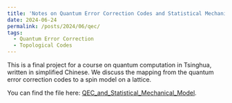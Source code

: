 ```yaml
---
title: 'Notes on Quantum Error Correction Codes and Statistical Mechanics'
date: 2024-06-24
permalink: /posts/2024/06/qec/
tags:
  - Quantum Error Correction
  - Topological Codes
---
```


This is a final project for a course on quantum computation in Tsinghua, written in simplified Chinese. We discuss the mapping from the quantum error correction codes to a spin model on a lattice.

You can find the file here: [QEC_and_Statistical_Mechanical_Model](assets/QEC_and_Statistical_Mechanical_Model.pdf).
